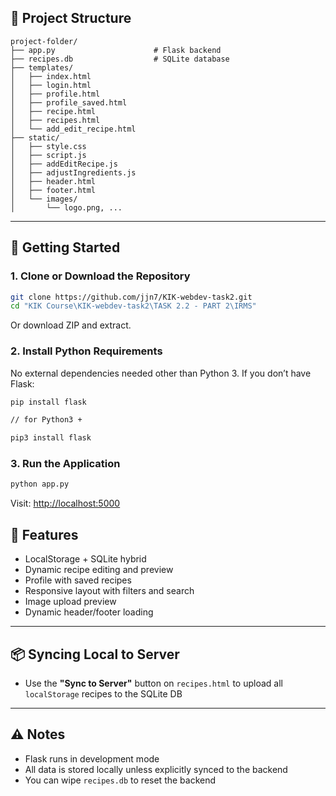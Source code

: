 ## 📁 Project Structure

```
project-folder/
├── app.py                      # Flask backend
├── recipes.db                  # SQLite database
├── templates/                 
│   ├── index.html
│   ├── login.html
│   ├── profile.html
│   ├── profile_saved.html
│   ├── recipe.html
│   ├── recipes.html
│   └── add_edit_recipe.html
├── static/
│   ├── style.css
│   ├── script.js
│   ├── addEditRecipe.js
│   ├── adjustIngredients.js
│   ├── header.html
│   ├── footer.html
│   └── images/
│       └── logo.png, ...
```

---

## 🚀 Getting Started

### 1. Clone or Download the Repository

```bash
git clone https://github.com/jjn7/KIK-webdev-task2.git
cd "KIK Course\KIK-webdev-task2\TASK 2.2 - PART 2\IRMS"
```
Or download ZIP and extract.

### 2. Install Python Requirements

No external dependencies needed other than Python 3.
If you don’t have Flask:
```bash
pip install flask

// for Python3 + 

pip3 install flask
```

### 3. Run the Application

```bash
python app.py
```

Visit: [http://localhost:5000](http://localhost:5000)



## 🧠 Features
- LocalStorage + SQLite hybrid
- Dynamic recipe editing and preview
- Profile with saved recipes
- Responsive layout with filters and search
- Image upload preview
- Dynamic header/footer loading

---

## 📦 Syncing Local to Server
- Use the **"Sync to Server"** button on `recipes.html` to upload all `localStorage` recipes to the SQLite DB

---

## ⚠️ Notes
- Flask runs in development mode
- All data is stored locally unless explicitly synced to the backend
- You can wipe `recipes.db` to reset the backend